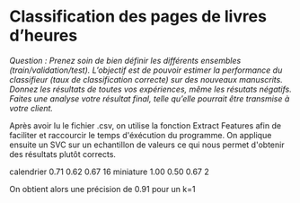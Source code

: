 # Classification des pages de livres d’heures

_Question : Prenez soin de bien définir les différents ensembles (train/validation/test). L’objectif est de pouvoir estimer la performance du classifieur (taux de classification correcte) sur des nouveaux manuscrits. Donnez les résultats de toutes vos expériences, même les résutats négatifs. Faites une analyse votre résultat final, telle qu’elle pourrait être transmise à votre client._



Après avoir lu le fichier .csv, on utilise la fonction Extract Features afin de faciliter et raccourcir le temps d'éxécution du programme. 
On applique ensuite un SVC sur un echantillon de valeurs ce qui nous permet d'obtenir des résultats plutôt corrects.

calendrier       0.71      0.62      0.67        16
miniature       1.00       0.50      0.67        2

On obtient alors une précision de 0.91 pour un k=1



